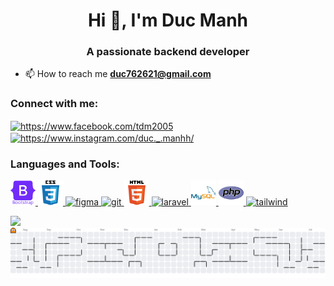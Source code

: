<h1 align="center">Hi 👋, I'm Duc Manh</h1>
<h3 align="center">A passionate backend developer</h3>

- 📫 How to reach me **duc762621@gmail.com**

<h3 align="left">Connect with me:</h3>
<p align="left">
<a href="https://fb.com/https://www.facebook.com/tdm2005" target="blank"><img align="center" src="https://raw.githubusercontent.com/rahuldkjain/github-profile-readme-generator/master/src/images/icons/Social/facebook.svg" alt="https://www.facebook.com/tdm2005" height="30" width="40" /></a>
<a href="https://instagram.com/https://www.instagram.com/duc._.manhh/" target="blank"><img align="center" src="https://raw.githubusercontent.com/rahuldkjain/github-profile-readme-generator/master/src/images/icons/Social/instagram.svg" alt="https://www.instagram.com/duc._.manhh/" height="30" width="40" /></a>
</p>

<h3 align="left">Languages and Tools:</h3>
<p align="left"> <a href="https://getbootstrap.com" target="_blank" rel="noreferrer"> <img src="https://raw.githubusercontent.com/devicons/devicon/master/icons/bootstrap/bootstrap-plain-wordmark.svg" alt="bootstrap" width="40" height="40"/> </a> <a href="https://www.w3schools.com/css/" target="_blank" rel="noreferrer"> <img src="https://raw.githubusercontent.com/devicons/devicon/master/icons/css3/css3-original-wordmark.svg" alt="css3" width="40" height="40"/> </a> <a href="https://www.figma.com/" target="_blank" rel="noreferrer"> <img src="https://www.vectorlogo.zone/logos/figma/figma-icon.svg" alt="figma" width="40" height="40"/> </a> <a href="https://git-scm.com/" target="_blank" rel="noreferrer"> <img src="https://www.vectorlogo.zone/logos/git-scm/git-scm-icon.svg" alt="git" width="40" height="40"/> </a> <a href="https://www.w3.org/html/" target="_blank" rel="noreferrer"> <img src="https://raw.githubusercontent.com/devicons/devicon/master/icons/html5/html5-original-wordmark.svg" alt="html5" width="40" height="40"/> </a> <a href="https://laravel.com/" target="_blank" rel="noreferrer"> <img src="https://avatars.githubusercontent.com/u/958072?v=4" alt="laravel" width="40" height="40"/> </a> <a href="https://www.mysql.com/" target="_blank" rel="noreferrer"> <img src="https://raw.githubusercontent.com/devicons/devicon/master/icons/mysql/mysql-original-wordmark.svg" alt="mysql" width="40" height="40"/> </a> <a href="https://www.php.net" target="_blank" rel="noreferrer"> <img src="https://raw.githubusercontent.com/devicons/devicon/master/icons/php/php-original.svg" alt="php" width="40" height="40"/> </a> <a href="https://tailwindcss.com/" target="_blank" rel="noreferrer"> <img src="https://www.vectorlogo.zone/logos/tailwindcss/tailwindcss-icon.svg" alt="tailwind" width="40" height="40"/> </a> </p>
<div align="left">
  <img height="200" src="https://media3.giphy.com/media/v1.Y2lkPTc5MGI3NjExdzRpcGJsbmR3MWdzOXBxd3p3aGV4a2M3ODYxaDgycGk1aDVlOThzcyZlcD12MV9pbnRlcm5hbF9naWZfYnlfaWQmY3Q9Zw/7eUfR3hhYgfdFC3sw1/giphy.gif"  />
</div>

<picture>
  <source media="(prefers-color-scheme: dark)" srcset="https://raw.githubusercontent.com/DucMatt07/DucMatt07/output/pacman-contribution-graph-dark.svg">
  <source media="(prefers-color-scheme: light)" srcset="https://raw.githubusercontent.com/DucMatt07/DucMatt07/output/pacman-contribution-graph.svg">
  <img alt="pacman contribution graph" src="https://raw.githubusercontent.com/DucMatt07/DucMatt07/output/pacman-contribution-graph.svg">
</picture>
